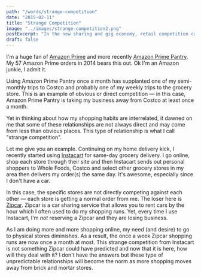 ```yaml
---
path: "/words/strange-competition"
date: "2015-02-11"
title: "Strange Competition"
image: "../images/strange-competition2.png"
postExcerpt: "In the new sharing and gig economy, retail competition can come from less obvious places."
draft: false
---
```


I'm a huge fan of [Amazon Prime](http://www.amazon.com/Amazon-Prime-One-Year-Membership/dp/B00DBYBNEE) and more recently [Amazon Prime Pantry](http://www.amazon.com/b?ie=UTF8&node=7301146011). My 57 Amazon Prime orders in 2014 bears this out. Ok I'm an Amazon junkie, I admit it.

Using Amazon Prime Pantry once a month has supplanted one of my semi-monthly trips to Costco and probably one of my weekly trips to the grocery store. This is an example of obvious or direct competition — in this case, Amazon Prime Pantry is taking my business away from Costco at least once a month.

Yet in thinking about how my shopping habits are interrelated, it dawned on me that some of these relationships are not always direct and may come from less than obvious places. This type of relationship is what I call "strange competition".

Let me give you an example. Continuing on my home delivery kick, I recently started using [Instacart](https://www.instacart.com) for same-day grocery delivery. I go online, shop each store through their site and then Instacart sends out personal shoppers to Whole Foods, Costco and select other grocery stores in my area then delivers my order(s) the same day. It's awesome, especially since I don't have a car.

In this case, the specific stores are not directly competing against each other — each store is getting a normal order from me. The loser here is [Zipcar](http://www.zipcar.com). Zipcar is a car sharing service that allows you to rent cars by the hour which I often used to do my shopping runs. Yet, every time I use Instacart, I'm *not* reserving a Zipcar and they are losing business.

As I am doing more and more shopping online, my need (and desire) to go to physical stores diminishes. As a result, the once a week Zipcar shopping runs are now once a month at most. This strange competition from Instacart is not something Zipcar could have predicted and now that it is here, how will they deal with it? I don't have the answers but these type of unpredictable relationships will become the norm as more shopping moves away from brick and mortar stores.

